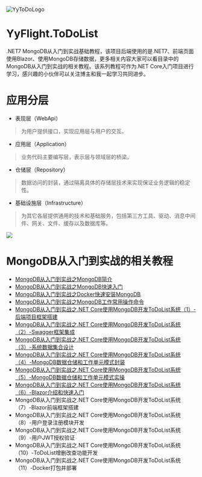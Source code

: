 ![YyToDoLogo](https://github.com/YSGStudyHards/YyFlight.ToDoList/blob/main/Logo/YyToDoLogo.png=100x100)
# YyFlight.ToDoList
.NET7 MongoDB从入门到实战基础教程，该项目后端使用的是.NET7、前端页面使用Blazor、使用MongoDB存储数据，更多相关内容大家可以看目录中的MongoDB从入门到实战的相关教程。该系列教程可作为.NET Core入门项目进行学习，感兴趣的小伙伴可以关注博主和我一起学习共同进步。

# 应用分层
- 表现层（WebApi）
> 为用户提供接口，实现应用层与用户的交互。
- 应用层（Application）
> 业务代码主要编写层，表示层与领域层的桥梁。
- 仓储层（Repository）
> 数据访问的封装，通过隔离具体的存储层技术来实现保证业务逻辑的稳定性。
- 基础设施层（Infrastructure）
> 为其它各层提供通用的技术和基础服务，包括第三方工具、驱动、消息中间件、网关、文件、缓存以及数据库等。

![](https://img2023.cnblogs.com/blog/1336199/202302/1336199-20230226231239769-1635069675.png)

# MongoDB从入门到实战的相关教程
- [MongoDB从入门到实战之MongoDB简介](https://www.cnblogs.com/Can-daydayup/p/16797608.html)
- [MongoDB从入门到实战之MongoDB快速入门](https://www.cnblogs.com/Can-daydayup/p/16804415.html)
- [MongoDB从入门到实战之Docker快速安装MongoDB](https://www.cnblogs.com/Can-daydayup/p/16838976.html)
- [MongoDB从入门到实战之MongoDB工作常用操作命令](https://www.cnblogs.com/Can-daydayup/p/16840085.html)
- [MongoDB从入门到实战之.NET Core使用MongoDB开发ToDoList系统（1）-后端项目框架搭建](https://www.cnblogs.com/Can-daydayup/p/17020707.html)
- [MongoDB从入门到实战之.NET Core使用MongoDB开发ToDoList系统（2）-Swagger框架集成](https://www.cnblogs.com/Can-daydayup/p/17020885.html)
- [MongoDB从入门到实战之.NET Core使用MongoDB开发ToDoList系统（3）-系统数据集合设计](https://www.cnblogs.com/Can-daydayup/p/17033785.html)
- [MongoDB从入门到实战之.NET Core使用MongoDB开发ToDoList系统（4）-MongoDB数据仓储和工作单元模式封装](https://www.cnblogs.com/Can-daydayup/p/17157135.html)
- [MongoDB从入门到实战之.NET Core使用MongoDB开发ToDoList系统（5）-MongoDB数据仓储和工作单元模式实操](https://www.cnblogs.com/Can-daydayup/p/17294749.html)
- [MongoDB从入门到实战之.NET Core使用MongoDB开发ToDoList系统（6）-Blazor介绍和快速入门](https://www.cnblogs.com/Can-daydayup/p/17157143.html)
- MongoDB从入门到实战之.NET Core使用MongoDB开发ToDoList系统（7）-Blazor前端框架搭建
- MongoDB从入门到实战之.NET Core使用MongoDB开发ToDoList系统（8）-用户登录注册模块开发
- MongoDB从入门到实战之.NET Core使用MongoDB开发ToDoList系统（9）-用户JWT授权验证
- MongoDB从入门到实战之.NET Core使用MongoDB开发ToDoList系统（10）-ToDoList增删改查功能开发
- MongoDB从入门到实战之.NET Core使用MongoDB开发ToDoList系统（11）-Docker打包并部署
